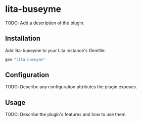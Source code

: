 # lita-buseyme

TODO: Add a description of the plugin.

## Installation

Add lita-buseyme to your Lita instance's Gemfile:

``` ruby
gem "lita-buseyme"
```

## Configuration

TODO: Describe any configuration attributes the plugin exposes.

## Usage

TODO: Describe the plugin's features and how to use them.
